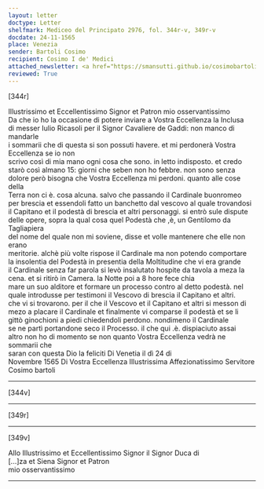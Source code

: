 ```yaml
---
layout: letter
doctype: Letter
shelfmark: Mediceo del Principato 2976, fol. 344r-v, 349r-v
docdate: 24-11-1565
place: Venezia
sender: Bartoli Cosimo
recipient: Cosimo I de' Medici
attached_newsletter: <a href="https://smansutti.github.io/cosimobartoli/texts/2976_142/">2976_142</a>
reviewed: True
---
```


[344r]  
  
  
Illustrissimo et Eccellentissimo Signor et Patron mio osservantissimo  
Da che io ho la occasione di potere inviare a Vostra Eccellenza la Inclusa  
di messer Iulio Ricasoli per il Signor Cavaliere de Gaddi: non manco di mandarle  
i sommarii che di questa si son possuti havere. et mi perdonerà Vostra Eccellenza se io non  
scrivo così di mia mano ogni cosa che sono. in letto indisposto. et credo  
starò così almano 15: giorni che seben non ho febbre. non sono senza  
dolore però bisogna che Vostra Eccellenza mi perdoni. quanto alle cose della  
Terra non ci è. cosa alcuna. salvo che passando il Cardinale buonromeo  
per brescia et essendoli fatto un banchetto dal vescovo al quale trovandosi  
il Capitano et il podestà di brescia et altri personaggi. si entrò sule dispute  
delle opere, sopra la qual cosa quel Podestà che ,è, un Gentilomo da Tagliapiera  
del nome del quale non mi soviene, disse et volle mantenere che elle non erano  
meritorie. alchè più volte rispose il Cardinale ma non potendo comportare  
la insolentia del Podestà in presentia della Moltitudine che vi era grande  
il Cardinale senza far parola si levò insalutato hospite da tavola a meza la  
cena. et si ritirò in Camera. la Notte poi a 8 hore fece chia  
mare un suo alditore et formare un processo contro al detto podestà. nel  
quale introdusse per testimoni il Vescovo di brescia il Capitano et altri.  
che vi si trovarono. per il che il Vescovo et il Capitano et altri si messon di  
mezo a placare il Cardinale et finalmente vi comparse il podestà et se li  
gittò ginochioni a piedi chiedendoli perdono. nondimeno il Cardinale  
se ne partì portandone seco il Processo. il che qui .è. dispiaciuto assai  
altro non ho di momento se non quanto Vostra Eccellenza vedrà ne sommarii che  
saran con questa Dio la feliciti Di Venetia il dì 24 di  
Novembre 1565 Di Vostra Eccellenza Illustrissima Affezionatissimo Servitore Cosimo bartoli  
  
---  

[344v]  
  
  
  
---  

[349r]  
  
  
  
---  

[349v]  
  
  
Allo Illustrissimo et Eccellentissimo Signor il Signor Duca di  
[...]za et Siena Signor et Patron  
mio osservantissimo  
  
---  

